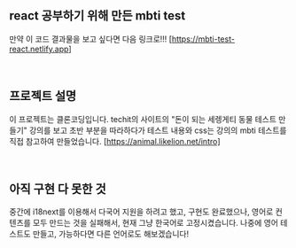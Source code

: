 ## react 공부하기 위해 만든 mbti test ##
만약 이 코드 결과물을 보고 싶다면 다음 링크로!!!
[https://mbti-test-react.netlify.app]

<br>

## 프로젝트 설명 ##
이 프로젝트는 클론코딩입니다. 
techit의 사이트의 "돈이 되는 세렝게티 동물 테스트 만들기" 강의를 보고 초반 부분을 따라하다가 테스트 내용와 css는 강의의 mbti 테스트를 직접 참고하여 만들었습니다. 
[https://animal.likelion.net/intro]

<br> 

## 아직 구현 다 못한 것 ##
중간에 i18next를 이용해서 다국어 지원을 하려고 했고, 구현도 완료했으나, 영어로 컨텐츠를 모두 만드는 것을 실패해서, 현재 그냥 한국어로 고정시켰습니다. 
나중에 영어 테스트도 만들고, 가능하다면 다른 언어로도 해보겠습니다!
